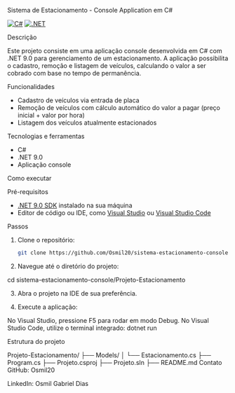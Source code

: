 Sistema de Estacionamento - Console Application em C#

[![C#](https://img.shields.io/badge/C%23-239120?style=flat&logo=c-sharp&logoColor=white)](https://docs.microsoft.com/dotnet/csharp/) 
[![.NET](https://img.shields.io/badge/.NET-5C2D91?style=flat&logo=dot-net&logoColor=white)](https://dotnet.microsoft.com/)

Descrição

Este projeto consiste em uma aplicação console desenvolvida em C# com .NET 9.0 para gerenciamento de um estacionamento. A aplicação possibilita o cadastro, remoção e listagem de veículos, calculando o valor a ser cobrado com base no tempo de permanência.

Funcionalidades

- Cadastro de veículos via entrada de placa
- Remoção de veículos com cálculo automático do valor a pagar (preço inicial + valor por hora)
- Listagem dos veículos atualmente estacionados

Tecnologias e ferramentas

- C#  
- .NET 9.0  
- Aplicação console  

Como executar

Pré-requisitos

- [.NET 9.0 SDK](https://dotnet.microsoft.com/download/dotnet/9.0) instalado na sua máquina
- Editor de código ou IDE, como [Visual Studio](https://visualstudio.microsoft.com/) ou [Visual Studio Code](https://code.visualstudio.com/)

Passos

1. Clone o repositório:
   ```bash
   git clone https://github.com/Osmil20/sistema-estacionamento-console.git

2. Navegue até o diretório do projeto:

cd sistema-estacionamento-console/Projeto-Estacionamento

3. Abra o projeto na IDE de sua preferência.

4. Execute a aplicação:
   
No Visual Studio, pressione F5 para rodar em modo Debug. No Visual Studio Code, utilize o terminal integrado:
dotnet run

Estrutura do projeto

Projeto-Estacionamento/
├── Models/
│   └── Estacionamento.cs
├── Program.cs
├── Projeto.csproj
├── Projeto.sln
├── README.md
Contato
GitHub: Osmil20

LinkedIn: Osmil Gabriel Dias
